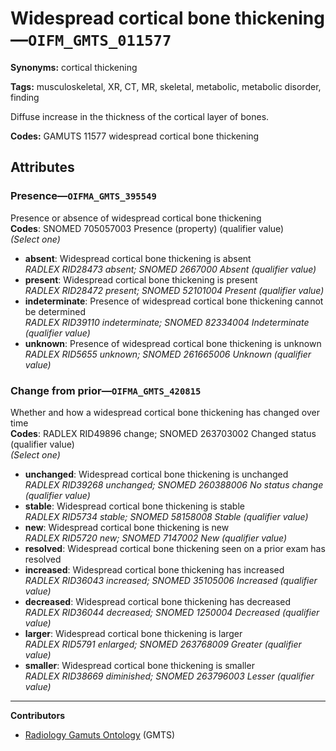 # Widespread cortical bone thickening—`OIFM_GMTS_011577`

**Synonyms:** cortical thickening

**Tags:** musculoskeletal, XR, CT, MR, skeletal, metabolic, metabolic disorder, finding

Diffuse increase in the thickness of the cortical layer of bones.

**Codes:** GAMUTS 11577 widespread cortical bone thickening

## Attributes

### Presence—`OIFMA_GMTS_395549`

Presence or absence of widespread cortical bone thickening  
**Codes**: SNOMED 705057003 Presence (property) (qualifier value)  
*(Select one)*

- **absent**: Widespread cortical bone thickening is absent  
_RADLEX RID28473 absent; SNOMED 2667000 Absent (qualifier value)_
- **present**: Widespread cortical bone thickening is present  
_RADLEX RID28472 present; SNOMED 52101004 Present (qualifier value)_
- **indeterminate**: Presence of widespread cortical bone thickening cannot be determined  
_RADLEX RID39110 indeterminate; SNOMED 82334004 Indeterminate (qualifier value)_
- **unknown**: Presence of widespread cortical bone thickening is unknown  
_RADLEX RID5655 unknown; SNOMED 261665006 Unknown (qualifier value)_

### Change from prior—`OIFMA_GMTS_420815`

Whether and how a widespread cortical bone thickening has changed over time  
**Codes**: RADLEX RID49896 change; SNOMED 263703002 Changed status (qualifier value)  
*(Select one)*

- **unchanged**: Widespread cortical bone thickening is unchanged  
_RADLEX RID39268 unchanged; SNOMED 260388006 No status change (qualifier value)_
- **stable**: Widespread cortical bone thickening is stable  
_RADLEX RID5734 stable; SNOMED 58158008 Stable (qualifier value)_
- **new**: Widespread cortical bone thickening is new  
_RADLEX RID5720 new; SNOMED 7147002 New (qualifier value)_
- **resolved**: Widespread cortical bone thickening seen on a prior exam has resolved  
- **increased**: Widespread cortical bone thickening has increased  
_RADLEX RID36043 increased; SNOMED 35105006 Increased (qualifier value)_
- **decreased**: Widespread cortical bone thickening has decreased  
_RADLEX RID36044 decreased; SNOMED 1250004 Decreased (qualifier value)_
- **larger**: Widespread cortical bone thickening is larger  
_RADLEX RID5791 enlarged; SNOMED 263768009 Greater (qualifier value)_
- **smaller**: Widespread cortical bone thickening is smaller  
_RADLEX RID38669 diminished; SNOMED 263796003 Lesser (qualifier value)_

---

**Contributors**

- [Radiology Gamuts Ontology](https://gamuts.net/) (GMTS)